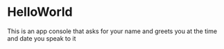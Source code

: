 # HelloWorld
This is an app console that asks for your name and greets you at the time and date you speak to it